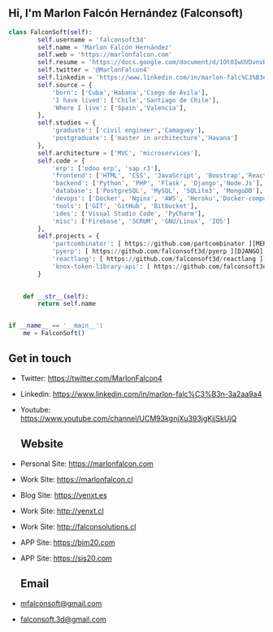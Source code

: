 <!--### Hi there 👋

<!--
**chudacontreras/chudacontreras** is a ✨ _special_ ✨ repository because its `README.md` (this file) appears on your GitHub profile.

Here are some ideas to get you started:

- 🔭 I’m currently working on ...
- 🌱 I’m currently learning ...
- 👯 I’m looking to collaborate on ...
- 🤔 I’m looking for help with ...
- 💬 Ask me about ...
- 📫 How to reach me: ...
- 😄 Pronouns: ...
- ⚡ Fun fact: ...
-->
## Hi, I'm Marlon Falcón Hernández (Falconsoft)

```python
class FalconSoft(self):
        self.username = 'falconsoft3d'
        self.name = 'Marlon Falcón Hernández'
        self.web = 'https://marlonfalcon.com'
        self.resume = 'https://docs.google.com/document/d/1Ot0IwUVDvnvBdBKgAkWx3Ryr-i0twdah3TxqFH52OPs'
        self.twitter = '@MarlonFalcon4'
        self.linkedin = 'https://www.linkedin.com/in/marlon-falc%C3%B3n-3a2aa9a4/'
        self.source = {
            'born': ['Cuba','Habana','Ciego de Avila'],
            'I have lived': ['Chile','Santiago de Chile'],
            'Where I live': ['Spain','Valencia'],
        },
        self.studies = {
            'graduate': ['civil engineer','Camaguey'],
            'postgraduate': ['master in architecture','Havana']
        },
        self.architecture = ['MVC', 'microservices'],
        self.code = {
            'erp': ['odoo erp', 'sap r3'],
            'frontend': ['HTML', 'CSS', 'JavaScript', 'Boostrap','React','Redux'],
            'backend': ['Python', 'PHP', 'Flask', 'Django','Node.Js'],
            'database': ['PostgreSQL', 'MySQL', 'SQLite3', 'MongoDB'],
            'devops': ['Docker', 'Nginx', 'AWS', 'Heroku','Docker-compose'],
            'tools': ['GIT', 'GitHub', 'Bitbucket'],
            'ides': ['Visual Studio Code', 'PyCharm'],
            'misc': ['Firebase', 'SCRUM', 'GNU/Linux', 'IOS']
        },
        self.projects = {
            'partcombinator': [ https://github.com/partcombinator ][MERN],
            'pyerp': [ https://github.com/falconsoft3d/pyerp ][DJANGO],
            'reactlang': [ https://github.com/falconsoft3d/reactlang ][PWA],
            'knox-token-library-api': [ https://github.com/falconsoft3d/knox-token-library-api ][API, DOCKER, NODE, EXPRESS]
        }
        

    def __str__(self):
        return self.name


if __name__ == '__main__':
    me = FalconSoft()


```

  ## Get in touch

- Twitter:       https://twitter.com/MarlonFalcon4
- Linkedin:      https://www.linkedin.com/in/marlon-falc%C3%B3n-3a2aa9a4
- Youtube:       https://www.youtube.com/channel/UCM93kgnjXu393jgKjjSkUjQ

  ## Website
- Personal Site: https://marlonfalcon.com
- Work Site: https://marlonfalcon.cl
- Blog Site: https://yenxt.es
- Work Site: http://yenxt.cl
- Work Site: http://falconsolutions.cl
- APP Site: https://bim20.com
- APP Site: https://sis20.com

  ## Email

- mfalconsoft@gmail.com
- falconsoft.3d@gmail.com
